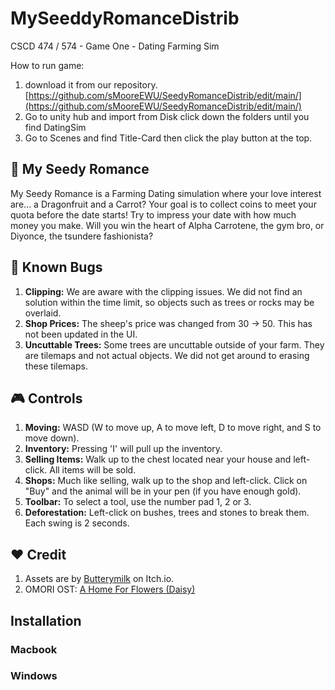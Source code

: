 # MySeeddyRomanceDistrib
CSCD 474 / 574 - Game One - Dating Farming Sim

How to run game:
1. download it from our repository.
[https://github.com/sMooreEWU/SeedyRomanceDistrib/edit/main/](https://github.com/sMooreEWU/SeedyRomanceDistrib/edit/main/)
3. Go to unity hub and import from Disk click down the folders until you find DatingSim
4. Go to Scenes and find Title-Card then click the play button at the top.


## 🌿 My Seedy Romance 

My Seedy Romance is a Farming Dating simulation where your love interest are... a Dragonfruit and a Carrot? Your goal is to collect coins to meet your quota before the date starts! Try to impress your date with how much money you make. Will you win the heart of Alpha Carrotene, the gym bro, or Diyonce, the tsundere fashionista?

## 🐛 Known Bugs
1. **Clipping:** We are aware with the clipping issues. We did not find an solution within the time limit, so objects such as trees or rocks may be overlaid.
2. **Shop Prices:** The sheep's price was changed from 30 -> 50. This has not been updated in the UI.
3. **Uncuttable Trees:** Some trees are uncuttable outside of your farm. They are tilemaps and not actual objects. We did not get around to erasing these tilemaps.

## 🎮 Controls
1. **Moving:** WASD (W to move up, A to move left, D to move right, and S to move down).
2. **Inventory:** Pressing 'I' will pull up the inventory.
3. **Selling Items:** Walk up to the chest located near your house and left-click. All items will be sold.
4. **Shops:** Much like selling, walk up to the shop and left-click. Click on "Buy" and the animal will be in your pen (if you have enough gold).
5. **Toolbar:** To select a tool, use the number pad 1, 2 or 3. 
6. **Deforestation:** Left-click on bushes, trees and stones to break them. Each swing is 2 seconds.

## ❤️ Credit
1. Assets are by [Butterymilk](https://butterymilk.itch.io/tiny-wonder-forest) on Itch.io.
2. OMORI OST: [A Home For Flowers (Daisy)](https://www.youtube.com/watch?v=9n6pcfsA3Yo&ab_channel=OMOCAT)

## Installation
### Macbook 


### Windows

